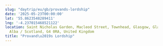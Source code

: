 ```yaml
---
slug: "daytrip/eu/gb/provands-lordship"
date: '2025-05-23T00:00:00'
lat: '55.8623548289411'
lng: '-4.237015468521122'
location: Saint Nicholas Garden, Macleod Street, Townhead, Glasgow, Glasgow City,
  Alba / Scotland, G4 0RA, United Kingdom
title: "Provand\u2019s Lordship"
---
```



